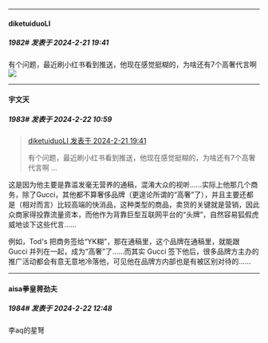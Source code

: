 ﻿
*****

####  diketuiduoLI  
##### 1982#       发表于 2024-2-21 19:41

有个问题，最近刷小红书看到推送，他现在感觉挺糊的，为啥还有7个高奢代言啊<img src="https://static.saraba1st.com/image/smiley/face2017/001.png" referrerpolicy="no-referrer">


*****

####  宇文天  
##### 1983#       发表于 2024-2-22 10:59

<blockquote><a href="httphttps://bbs.saraba1st.com/2b/forum.php?mod=redirect&amp;goto=findpost&amp;pid=64023198&amp;ptid=2021226" target="_blank">diketuiduoLI 发表于 2024-2-21 19:41</a>

有个问题，最近刷小红书看到推送，他现在感觉挺糊的，为啥还有7个高奢代言啊 ...</blockquote>
这是因为他主要是靠滥发毫无营养的通稿，混淆大众的视听......实际上他那几个商务，除了Gucci，其他都不算奢侈品牌（更遑论所谓的“高奢”了），并且主要还都是（相对而言）比较高端的快消品，这种类型的商品，卖货的关键就是营销，因此众商家得投靠流量资本，而他作为背靠巨型互联网平台的“头牌”，自然容易狐假虎威地谈下这些代言......

例如，Tod's 把商务签给“YK糊”，那在通稿里，这个品牌在通稿里，就能跟 Gucci 并列在一起，成为“高奢”了......而其实 Gucci 签下他后，很多品牌方主办的推广活动都会有意无意地冷落他，可见他在品牌方内部也是有被区别对待的...... 


*****

####  aisa拳皇蒋劲夫  
##### 1984#       发表于 2024-2-22 12:48

李aq的星弩

